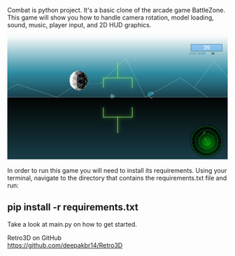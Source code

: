 Combat is python project. It's a basic clone of the arcade game BattleZone. This game will show you how to handle camera rotation, model loading, sound, music, player input, and 2D HUD graphics.

![Combat](https://github.com/deepakbr14/Retro3D/blob/master/doc/CombatScreenShot.png?raw=True)

In order to run this game you will need to install its requirements.
Using your terminal, navigate to the directory 
that contains the requirements.txt file and run:

## pip install -r requirements.txt

Take a look at main.py on how to get started.

Retro3D on GitHub  
https://github.com/deepakbr14/Retro3D 


